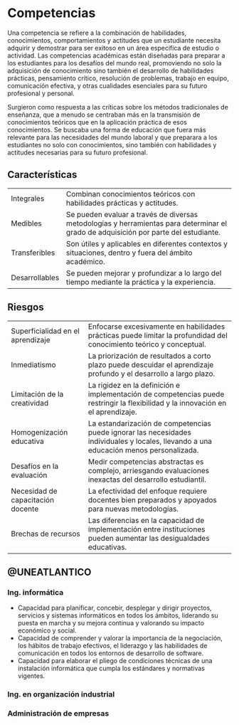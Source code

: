 # Competencias

Una competencia se refiere a la combinación de habilidades, conocimientos, comportamientos y actitudes que un estudiante necesita adquirir y demostrar para ser exitoso en un área específica de estudio o actividad. Las competencias académicas están diseñadas para preparar a los estudiantes para los desafíos del mundo real, promoviendo no solo la adquisición de conocimiento sino también el desarrollo de habilidades prácticas, pensamiento crítico, resolución de problemas, trabajo en equipo, comunicación efectiva, y otras cualidades esenciales para su futuro profesional y personal.

Surgieron como respuesta a las críticas sobre los métodos tradicionales de enseñanza, que a menudo se centraban más en la transmisión de conocimientos teóricos que en la aplicación práctica de esos conocimientos. Se buscaba una forma de educación que fuera más relevante para las necesidades del mundo laboral y que preparara a los estudiantes no solo con conocimientos, sino también con habilidades y actitudes necesarias para su futuro profesional.

## Características

|||
|-|-|
|Integrales|Combinan conocimientos teóricos con habilidades prácticas y actitudes.
|Medibles|Se pueden evaluar a través de diversas metodologías y herramientas para determinar el grado de adquisición por parte del estudiante.
|Transferibles|Son útiles y aplicables en diferentes contextos y situaciones, dentro y fuera del ámbito académico.
|Desarrollables|Se pueden mejorar y profundizar a lo largo del tiempo mediante la práctica y la experiencia.

## Riesgos

|||
|-|-|
Superficialidad en el aprendizaje|Enfocarse excesivamente en habilidades prácticas puede limitar la profundidad del conocimiento teórico y conceptual.
Inmediatismo|La priorización de resultados a corto plazo puede descuidar el aprendizaje profundo y el desarrollo a largo plazo.
Limitación de la creatividad|La rigidez en la definición e implementación de competencias puede restringir la flexibilidad y la innovación en el aprendizaje.
Homogenización educativa|La estandarización de competencias puede ignorar las necesidades individuales y locales, llevando a una educación menos personalizada.
Desafíos en la evaluación|Medir competencias abstractas es complejo, arriesgando evaluaciones inexactas del desarrollo estudiantil.
Necesidad de capacitación docente|La efectividad del enfoque requiere docentes bien preparados y apoyados para nuevas metodologías.
Brechas de recursos|Las diferencias en la capacidad de implementación entre instituciones pueden aumentar las desigualdades educativas.

## @UNEATLANTICO

### Ing. informática

- Capacidad para planificar, concebir, desplegar y dirigir proyectos, servicios y sistemas informáticos en todos los ámbitos, liderando su puesta en marcha y su mejora continua y valorando su impacto económico y social.
- Capacidad de comprender y valorar la importancia de la negociación, los hábitos de trabajo efectivos, el liderazgo y las habilidades de comunicación en todos los entornos de desarrollo de software.
- Capacidad para elaborar el pliego de condiciones técnicas de una instalación informática que cumpla los estándares y normativas vigentes.

### Ing. en organización industrial

### Administración de empresas
